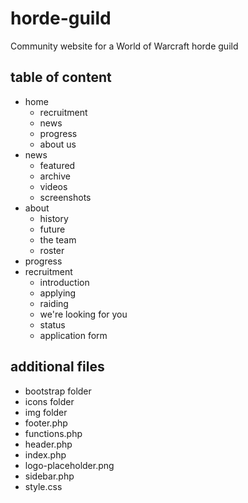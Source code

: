 # horde-guild
Community website for a World of Warcraft horde guild

## table of content
- home
  * recruitment
  * news
  * progress
  * about us
- news
  * featured
  * archive
  * videos
  * screenshots
- about
  * history
  * future
  * the team
  * roster
- progress
- recruitment
  * introduction
  * applying
  * raiding
  * we're looking for you
  * status
  * application form
  
## additional files
- bootstrap folder
- icons folder
- img folder
- footer.php
- functions.php
- header.php
- index.php
- logo-placeholder.png
- sidebar.php
- style.css
